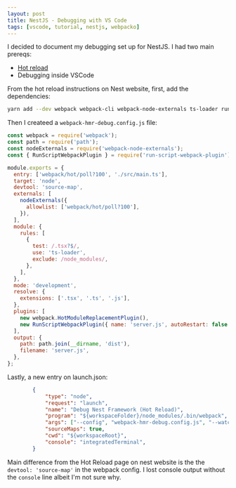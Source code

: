 ```yaml
---
layout: post
title: NestJS - Debugging with VS Code
tags: [vscode, tutorial, nestjs, webpacko]
---
```


I decided to document my debugging set up for NestJS. I had two main prereqs:

* [Hot reload](https://docs.nestjs.com/recipes/hot-reload)
* Debugging inside VSCode

From the hot reload instructions on Nest website, first, add the dependencies:

```bash
yarn add --dev webpack webpack-cli webpack-node-externals ts-loader run-script-webpack-plugin
```

Then I createed a `webpack-hmr-debug.config.js` file:

```javascript
const webpack = require('webpack');
const path = require('path');
const nodeExternals = require('webpack-node-externals');
const { RunScriptWebpackPlugin } = require('run-script-webpack-plugin');

module.exports = {
  entry: ['webpack/hot/poll?100', './src/main.ts'],
  target: 'node',
  devtool: 'source-map',
  externals: [
    nodeExternals({
      allowlist: ['webpack/hot/poll?100'],
    }),
  ],
  module: {
    rules: [
      {
        test: /.tsx?$/,
        use: 'ts-loader',
        exclude: /node_modules/,
      },
    ],
  },
  mode: 'development',
  resolve: {
    extensions: ['.tsx', '.ts', '.js'],
  },
  plugins: [
    new webpack.HotModuleReplacementPlugin(),
    new RunScriptWebpackPlugin({ name: 'server.js', autoRestart: false }),
  ],
  output: {
    path: path.join(__dirname, 'dist'),
    filename: 'server.js',
  },
};
```

Lastly, a new entry on launch.json:

```json
        {
            "type": "node",
            "request": "launch",
            "name": "Debug Nest Framework (Hot Reload)",
            "program": "${workspaceFolder}/node_modules/.bin/webpack",
            "args": ["--config", "webpack-hmr-debug.config.js", "--watch"],
            "sourceMaps": true,
            "cwd": "${workspaceRoot}",
            "console": "integratedTerminal",
        }
```

Main difference from the Hot Reload page on nest website is the the `devtool: 'source-map'` in the webpack config. I lost console output without the `console` line albeit I'm not sure why.
